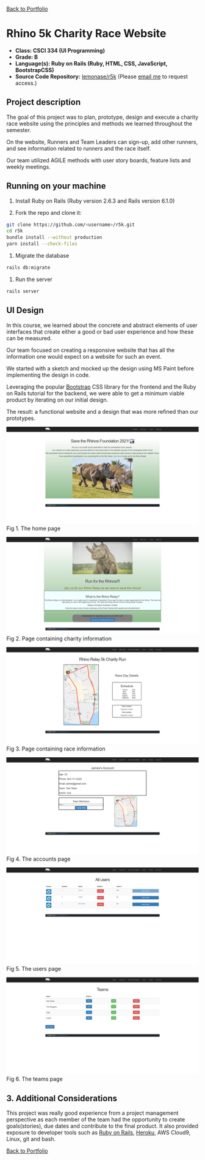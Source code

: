 [Back to Portfolio](./)

# Rhino 5k Charity Race Website

- **Class: CSCI 334 (UI Programming)**
- **Grade: B**
- **Language(s): Ruby on Rails (Ruby, HTML, CSS, JavaScript, BootstrapCSS)**
- **Source Code Repository:** [lemonase/r5k](https://github.com/lemonase/r5k)
  (Please [email me](mailto:jmdixon1@csustudent.net?subject=GitHub%20Access) to request access.)

## Project description

The goal of this project was to plan, prototype, design and execute a charity race website using the principles and
methods we learned throughout the semester.

On the website, Runners and Team Leaders can sign-up, add other runners, and see information related to runners and the race itself.

Our team utilized AGILE methods with user story boards, feature lists and weekly meetings.

## Running on your machine

1. Install Ruby on Rails (Ruby version 2.6.3 and Rails version 6.1.0)

1. Fork the repo and clone it:

```bash
git clone https://github.com/<username>/r5k.git
cd r5k
bundle install --without production
yarn install --check-files
```

1. Migrate the database

```bash
rails db:migrate
```

1. Run the server

```bash
rails server
```

## UI Design

In this course, we learned about the concrete and abstract elements of user interfaces
that create either a good or bad user experience and how these can be measured.

Our team focused on creating a responsive website that has all the information
one would expect on a website for such an event.

We started with a sketch and mocked up the design using MS Paint before implementing the design in code.

Leveraging the popular [Bootstrap](https://getbootstrap.com/) CSS library for the frontend and the Ruby on Rails tutorial for the backend, we
were able to get a minimum viable product by iterating on our initial design.

The result: a functional website and a design that was more refined than our prototypes.

![screenshot](images/project1/home-page.png)
Fig 1. The home page

![screenshot](images/project1/charity-page.png)
Fig 2. Page containing charity information

![screenshot](images/project1/race-page.png)
Fig 3. Page containing race information

![screenshot](images/project1/account-page.png)
Fig 4. The accounts page

![screenshot](images/project1/users-page.png)
Fig 5. The users page

![screenshot](images/project1/teams-page.png)
Fig 6. The teams page

## 3. Additional Considerations

This project was really good experience from a project management perspective as each member of the team had the opportunity to create goals(stories), due dates and contribute to the final product.
It also provided exposure to developer tools such as [Ruby on Rails](https://rubyonrails.org/), [Heroku](https://www.heroku.com/), AWS Cloud9, Linux, git and bash.

[Back to Portfolio](./)
